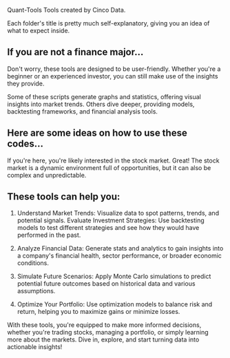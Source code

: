 Quant-Tools
Tools created by Cinco Data.

Each folder's title is pretty much self-explanatory, giving you an idea of what to expect inside.

## If you are not a finance major...
Don't worry, these tools are designed to be user-friendly. Whether you're a beginner or an experienced investor, you can still make use of the insights they provide.

Some of these scripts generate graphs and statistics, offering visual insights into market trends. Others dive deeper, providing models, backtesting frameworks, and financial analysis tools.

## Here are some ideas on how to use these codes...
If you're here, you're likely interested in the stock market. Great! The stock market is a dynamic environment full of opportunities, but it can also be complex and unpredictable.

## These tools can help you:

1. Understand Market Trends: Visualize data to spot patterns, trends, and potential signals.
Evaluate Investment Strategies: Use backtesting models to test different strategies and see how they would have performed in the past.


2. Analyze Financial Data: Generate stats and analytics to gain insights into a company's financial health, sector performance, or broader economic conditions.


3. Simulate Future Scenarios: Apply Monte Carlo simulations to predict potential future outcomes based on historical data and various assumptions.


4. Optimize Your Portfolio: Use optimization models to balance risk and return, helping you to maximize gains or minimize losses.


With these tools, you're equipped to make more informed decisions, whether you're trading stocks, managing a portfolio, or simply learning more about the markets. Dive in, explore, and start turning data into actionable insights!